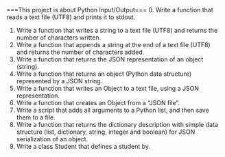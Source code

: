 ===This project is about Python Input/Output===
0. Write a function that reads a text file (UTF8) and prints it to stdout.
1. Write a function that writes a string to a text file (UTF8) and returns the number of characters written.
2. Write a function that appends a string at the end of a text file (UTF8) and returns the number of characters added.
3. Write a function that returns the JSON representation of an object (string).
4. Write a function that returns an object (Python data structure) represented by a JSON string.
5. Write a function that writes an Object to a text file, using a JSON representation.
6. Write a function that creates an Object from a “JSON file”.
7. Write a script that adds all arguments to a Python list, and then save them to a file.
8. Write a function that returns the dictionary description with simple data structure (list, dictionary, string, integer and boolean) for JSON serialization of an object.
9. Write a class Student that defines a student by.
